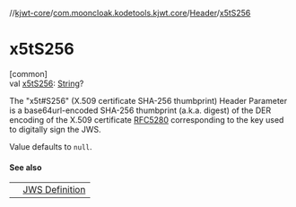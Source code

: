 //[kjwt-core](../../../index.md)/[com.mooncloak.kodetools.kjwt.core](../index.md)/[Header](index.md)/[x5tS256](x5t-s256.md)

# x5tS256

[common]\
val [x5tS256](x5t-s256.md): [String](https://kotlinlang.org/api/latest/jvm/stdlib/kotlin/-string/index.html)?

The &quot;x5t#S256&quot; (X.509 certificate SHA-256 thumbprint) Header Parameter is a base64url-encoded SHA-256 thumbprint (a.k.a. digest) of the DER encoding of the X.509 certificate [RFC5280](https://datatracker.ietf.org/doc/html/rfc5280) corresponding to the key used to digitally sign the JWS.

Value defaults to `null`.

#### See also

| | |
|---|---|
|  | [JWS Definition](https://datatracker.ietf.org/doc/html/rfc7515#section-4.1.8) |
